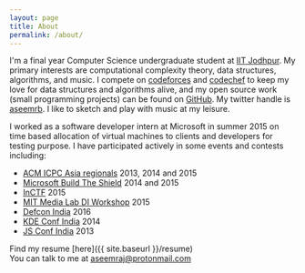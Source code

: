 ```yaml
---
layout: page
title: About
permalink: /about/
---
```


I'm a final year Computer Science undergraduate student at [IIT Jodhpur](http://iitj.ac.in). My primary interests are computational complexity theory, data structures, algorithms, and music. I compete on [codeforces](http://codeforces.com/profile/scion) and [codechef](http://www.codechef.com/users/aseemraj) to keep my love for data structures and algorithms alive, and my open source work (small programming projects) can be found on [GitHub](http://github.com/aseemraj). My twitter handle is [aseemrb](http://twitter.com/aseemrb). I like to sketch and play with music at my leisure.

I worked as a software developer intern at Microsoft in summer 2015 on time based allocation of virtual machines to clients and developers for testing purpose. I have participated actively in some events and contests including:

- [ACM ICPC Asia regionals](https://icpc.baylor.edu/regionals) 2013, 2014 and 2015
- [Microsoft Build The Shield](http://buildtheshield.microsoft.com/) 2014 and 2015
- [InCTF](https://www.amrita.edu/event/amrita-inctf-2015) 2015
- [MIT Media Lab DI Workshop](http://india.media.mit.edu/) 2015
- [Defcon India](http://www.defconlucknow.in/) 2016
- [KDE Conf India](https://kde.in/conf/2014) 2014
- [JS Conf India](http://www.jschannel.com/) 2013

Find my resume [here]({{ site.baseurl }}/resume)  
You can talk to me at [aseemraj@protonmail.com](mailto:aseemraj@protonmail.com)